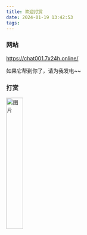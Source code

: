 ```yaml
---
title: 欢迎打赏
date: 2024-01-19 13:42:53
tags:
---
```


### 网站

https://chat001.7x24h.online/

如果它帮到你了，请为我发电~~

### 打赏

<!-- ![](/images/zanshangma.jpg) -->

<img src="/images/zanshangma.jpg" alt="图片" width="30%" height="30%">
